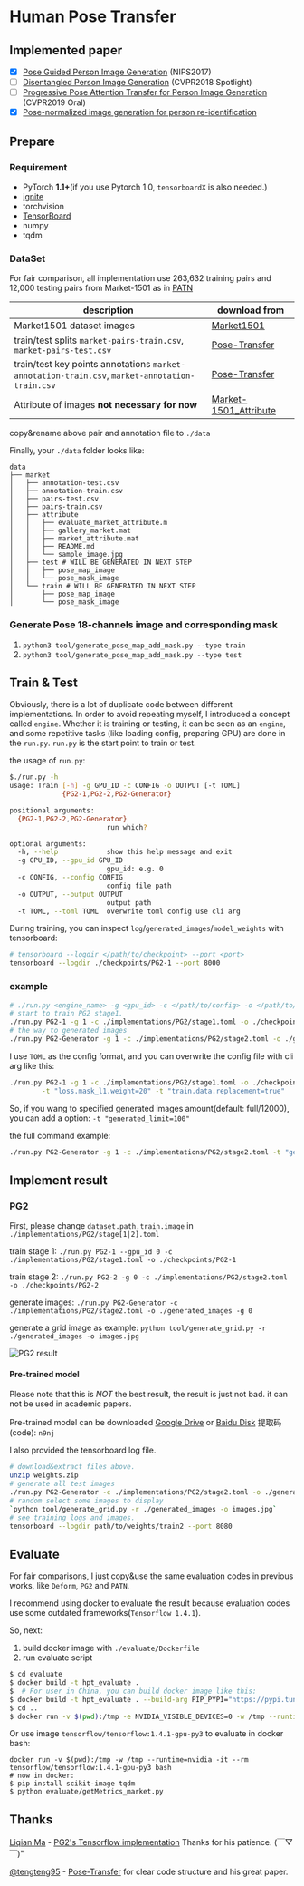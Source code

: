 # Human Pose Transfer

## Implemented paper

- [x] [Pose Guided Person Image Generation](http://arxiv.org/abs/1705.09368) (NIPS2017)
- [ ] [Disentangled Person Image Generation](http://arxiv.org/abs/1712.02621) (CVPR2018 Spotlight)
- [ ] [Progressive Pose Attention Transfer for Person Image Generation](https://arxiv.org/abs/1904.03349) (CVPR2019 Oral)
- [x] [Pose-normalized image generation for person re-identification](https://arxiv.org/abs/1712.02225)

## Prepare

### Requirement

* PyTorch **1.1+**(if you use Pytorch 1.0, `tensorboardX` is also needed.)
* [ignite](https://pytorch.org/ignite/)
* torchvision
* [TensorBoard](https://www.tensorflow.org/tensorboard/)
* numpy
* tqdm


### DataSet

For fair comparison, all implementation use 263,632 training pairs and 12,000 testing pairs from Market-1501 
as in [PATN](https://arxiv.org/abs/1904.03349)

| description                                                  | download from                                                |
| ------------------------------------------------------------ | ------------------------------------------------------------ |
| Market1501 dataset images                                    | [Market1501](http://www.liangzheng.com.cn/Project/project_reid.html) |
| train/test splits `market-pairs-train.csv`, `market-pairs-test.csv` | [Pose-Transfer](https://github.com/tengteng95/Pose-Transfer#data-preperation) |
| train/test key points annotations `market-annotation-train.csv`, `market-annotation-train.csv` | [Pose-Transfer](https://github.com/tengteng95/Pose-Transfer#data-preperation) |
| Attribute of images **not necessary for now**                | [Market-1501_Attribute](https://github.com/vana77/Market-1501_Attribute) | 

copy&rename above pair and annotation file to `./data`

Finally, your `./data` folder looks like:

```text
data
├── market
│   ├── annotation-test.csv
│   ├── annotation-train.csv
│   ├── pairs-test.csv
│   ├── pairs-train.csv
│   ├── attribute
│   │   ├── evaluate_market_attribute.m
│   │   ├── gallery_market.mat
│   │   ├── market_attribute.mat
│   │   ├── README.md
│   │   └── sample_image.jpg
│   ├── test # WILL BE GENERATED IN NEXT STEP
│   │   ├── pose_map_image
│   │   └── pose_mask_image
│   └── train # WILL BE GENERATED IN NEXT STEP
│       ├── pose_map_image
│       └── pose_mask_image
```

### Generate Pose 18-channels image and corresponding mask

1. `python3 tool/generate_pose_map_add_mask.py --type train`
2. `python3 tool/generate_pose_map_add_mask.py --type test`

## Train & Test

Obviously, there is a lot of duplicate code between different implementations. 
In order to avoid repeating myself, I introduced a concept called `engine`.
Whether it is training or testing, it can be seen as an `engine`, and some repetitive tasks 
(like loading config, preparing GPU) are done in the `run.py`. 
`run.py` is the start point to train or test.

the usage of `run.py`:
```bash
$./run.py -h
usage: Train [-h] -g GPU_ID -c CONFIG -o OUTPUT [-t TOML]
             {PG2-1,PG2-2,PG2-Generator}

positional arguments:
  {PG2-1,PG2-2,PG2-Generator}
                        run which?

optional arguments:
  -h, --help            show this help message and exit
  -g GPU_ID, --gpu_id GPU_ID
                        gpu_id: e.g. 0
  -c CONFIG, --config CONFIG
                        config file path
  -o OUTPUT, --output OUTPUT
                        output path
  -t TOML, --toml TOML  overwrite toml config use cli arg
```

During training, you can inspect `log`/`generated_images`/`model_weights` with tensorboard:

```bash
# tensorboard --logdir </path/to/checkpoint> --port <port>
tensorboard --logdir ./checkpoints/PG2-1 --port 8000
```

### example
```bash
# ./run.py <engine_name> -g <gpu_id> -c </path/to/config> -o </path/to/checkpoint>
# start to train PG2 stage1.
./run.py PG2-1 -g 1 -c ./implementations/PG2/stage1.toml -o ./checkpoints/PG2-1
# the way to generated images
./run.py PG2-Generator -g 1 -c ./implementations/PG2/stage2.toml -o ./generated_images/PG2
```

I use `TOML` as the config format, and you can overwrite the config file with cli arg like this:

```bash
./run.py PG2-1 -g 1 -c ./implementations/PG2/stage1.toml -o ./checkpoints/PG2-1 \
        -t "loss.mask_l1.weight=20" -t "train.data.replacement=true"
``` 

So, if you wang to specified generated images amount(default: full/12000), you can add a option: `-t "generated_limit=100"`

the full command example:

```bash
./run.py PG2-Generator -g 1 -c ./implementations/PG2/stage2.toml -t "generated_limit=100"  -t "model.generator1.pretrained_path='./checkpoint/PG2-1/network_G1_26000.pth'" -t "model.generator2.pretrained_path='./checkpoint/PG2-2_26000/network_G2_13000.pth'" -o generated_images
```

## Implement result

### PG2

First, please change `dataset.path.train.image` in `./implementations/PG2/stage[1|2].toml`

train stage 1: `./run.py PG2-1 --gpu_id 0 -c ./implementations/PG2/stage1.toml -o ./checkpoints/PG2-1`

train stage 2: `./run.py PG2-2 -g 0 -c ./implementations/PG2/stage2.toml -o ./checkpoints/PG2-2`

generate images: `./run.py PG2-Generator -c ./implementations/PG2/stage2.toml -o ./generated_images -g 0`

generate a grid image as example: `python tool/generate_grid.py -r ./generated_images -o images.jpg`

![PG2 result](doc/image/PG2-origin.jpg)

#### Pre-trained model

Please note that this is *NOT* the best result, the result is just not bad. it can not be used in academic papers.

Pre-trained model can be downloaded [Google Drive](https://drive.google.com/open?id=1BCT4cF07Cq0EM62-Re6S56aTs_cc2280) or [Baidu Disk](https://pan.baidu.com/s/1loVpp8y67Xe4XOyR9Fq49w) 提取码(code): `n9nj`

I also provided the tensorboard log file.

```bash
# download&extract files above.
unzip weights.zip
# generate all test images
./run.py PG2-Generator -c ./implementations/PG2/stage2.toml -o ./generated_images -g 3  -t "model.generator1.pretrained_path='path/to/weights/G1.pth'" -t "model.generator2.pretrained_path='path/to/weights/G2.pth'"
# random select some images to display
`python tool/generate_grid.py -r ./generated_images -o images.jpg`
# see training logs and images.
tensorboard --logdir path/to/weights/train2 --port 8080
```

## Evaluate

For fair comparisons, I just copy&use the same evaluation codes in previous works, like `Deform`, `PG2` and `PATN`.

I recommend using docker to evaluate the result 
because evaluation codes use some outdated frameworks(`Tensorflow 1.4.1`).

So, next:

1. build docker image with `./evaluate/Dockerfile`
2. run evaluate script

```bash
$ cd evaluate
$ docker build -t hpt_evaluate . 
$  # For user in China, you can build docker image like this:
$ docker build -t hpt_evaluate . --build-arg PIP_PYPI="https://pypi.tuna.tsinghua.edu.cn/simple"
$ cd ..
$ docker run -v $(pwd):/tmp -e NVIDIA_VISIBLE_DEVICES=0 -w /tmp --runtime=nvidia -it --rm hpt_evaluate:latest python evaluate/getMetrics_market.py
```

Or use image `tensorflow/tensorflow:1.4.1-gpu-py3` to evaluate in docker bash:

```
docker run -v $(pwd):/tmp -w /tmp --runtime=nvidia -it --rm tensorflow/tensorflow:1.4.1-gpu-py3 bash
# now in docker:
$ pip install scikit-image tqdm 
$ python evaluate/getMetrics_market.py
```

## Thanks

[Liqian Ma](https://github.com/charliememory) - [PG2's Tensorflow implementation](https://github.com/charliememory/Pose-Guided-Person-Image-Generation)
Thanks for his patience. (￣▽￣)"

[@tengteng95](https://github.com/tengteng95) - [Pose-Transfer](https://github.com/tengteng95/Pose-Transfer) 
for clear code structure and his great paper.
